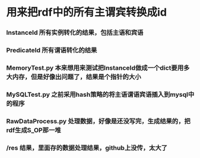 # 用来把rdf中的所有主谓宾转换成id
### InstanceId 所有实例转化的结果，包括主语和宾语
### PredicateId 所有谓语转化的结果
### MemoryTest.py 本来想用来测试把InstanceId做成一个dict要用多大内存，但是好像出问题了，结果是个指针的大小
### MySQLTest.py 之前采用hash策略的将主语谓语宾语插入到mysql中的程序
### RawDataProcess.py 处理数据，好像是还没写完，生成结果的，把rdf生成S_OP那一堆
### /res 结果，里面存的数据处理结果，github上没传，太大了
